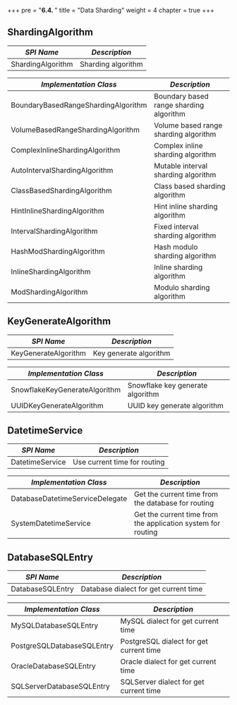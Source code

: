 +++
pre = "<b>6.4. </b>"
title = "Data Sharding"
weight = 4
chapter = true
+++

## ShardingAlgorithm

| *SPI Name*                          | *Description*                                  |
| ----------------------------------- | ---------------------------------------------- |
| ShardingAlgorithm                   | Sharding algorithm                             |

| *Implementation Class*              | *Description*                                  |
| ----------------------------------- | ---------------------------------------------- |
| BoundaryBasedRangeShardingAlgorithm | Boundary based range sharding algorithm        |
| VolumeBasedRangeShardingAlgorithm   | Volume based range sharding algorithm          |
| ComplexInlineShardingAlgorithm      | Complex inline sharding algorithm              |
| AutoIntervalShardingAlgorithm       | Mutable interval sharding algorithm            |
| ClassBasedShardingAlgorithm         | Class based sharding algorithm                 |
| HintInlineShardingAlgorithm         | Hint inline sharding algorithm                 |
| IntervalShardingAlgorithm           | Fixed interval sharding algorithm              |
| HashModShardingAlgorithm            | Hash modulo sharding algorithm                 |
| InlineShardingAlgorithm             | Inline sharding algorithm                      |
| ModShardingAlgorithm                | Modulo sharding algorithm                      |

## KeyGenerateAlgorithm

| *SPI Name*                    | *Description*                    |
| ----------------------------- | -------------------------------- |
| KeyGenerateAlgorithm          | Key generate algorithm           |

| *Implementation Class*        | *Description*                    |
| ----------------------------- | -------------------------------- |
| SnowflakeKeyGenerateAlgorithm | Snowflake key generate algorithm |
| UUIDKeyGenerateAlgorithm      | UUID key generate algorithm      |

## DatetimeService

| *SPI Name*                      | *Description*                                                |
| ------------------------------- | ------------------------------------------------------------ |
| DatetimeService                 | Use current time for routing                                 |

| *Implementation Class*          | *Description*                                                |
| ------------------------------- | ------------------------------------------------------------ |
| DatabaseDatetimeServiceDelegate | Get the current time from the database for routing           |
| SystemDatetimeService           | Get the current time from the application system for routing |

## DatabaseSQLEntry

| *SPI Name*                 | *Description*                           |
| -------------------------- | --------------------------------------- |
| DatabaseSQLEntry           | Database dialect for get current time   |

| *Implementation Class*     | *Description*                           |
| -------------------------- | --------------------------------------- |
| MySQLDatabaseSQLEntry      | MySQL dialect for get current time      |
| PostgreSQLDatabaseSQLEntry | PostgreSQL dialect for get current time |
| OracleDatabaseSQLEntry     | Oracle dialect for get current time     |
| SQLServerDatabaseSQLEntry  | SQLServer dialect for get current time  |
